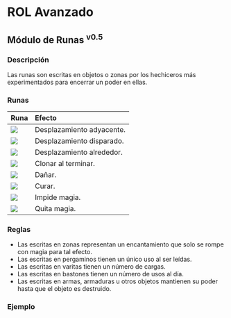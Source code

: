 # ROL Avanzado
## Módulo de Runas <sup>v0.5</sup>

### Descripción
Las runas son escritas en objetos o zonas por los hechiceros más experimentados para encerrar un poder en ellas.

### Runas
| Runa                                                             | Efecto                    |
| :--------------------------------------------------------------- | :------------------------ |
| ![](https://rola.multisitio.es/img/jdr/runas/tocar.mini.png)     | Desplazamiento adyacente. |
| ![](https://rola.multisitio.es/img/jdr/runas/disparar.mini.png)  | Desplazamiento disparado. |
| ![](https://rola.multisitio.es/img/jdr/runas/rodear.mini.png)    | Desplazamiento alrededor. |
| ![](https://rola.multisitio.es/img/jdr/runas/clonar.mini.png)    | Clonar al terminar.       |
| ![](https://rola.multisitio.es/img/jdr/runas/inflingir.mini.png) | Dañar.                    |
| ![](https://rola.multisitio.es/img/jdr/runas/curar.mini.png)     | Curar.                    |
| ![](https://rola.multisitio.es/img/jdr/runas/antimagia.mini.png) | Impide magia.             |
| ![](https://rola.multisitio.es/img/jdr/runas/disipar.mini.png)   | Quita magia.              |

### Reglas
* Las escritas en zonas representan un encantamiento que solo se rompe con magia para tal efecto.
* Las escritas en pergaminos tienen un único uso al ser leídas.
* Las escritas en varitas tienen un número de cargas.
* Las escritas en bastones tienen un número de usos al día.
* Las escritas en armas, armaduras u otros objetos mantienen su poder hasta que el objeto es destruido.

### Ejemplo
